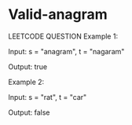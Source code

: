 # Valid-anagram
LEETCODE QUESTION
Example 1:

Input: s = "anagram", t = "nagaram"

Output: true

Example 2:

Input: s = "rat", t = "car"

Output: false